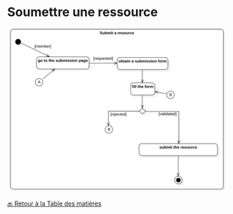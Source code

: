 # Soumettre une ressource

<img src="../../../Assets/Images/DA-submitResource.png" alt="Diagramme d'activité" width=auto>

[🔙 Retour à la Table des matières](../Diagramme-activité/README.md)
